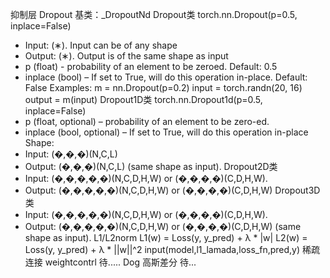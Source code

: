 抑制层
Dropout
基类：_DropoutNd
Dropout类
torch.nn.Dropout(p=0.5, inplace=False)
- Input: (∗). Input can be of any shape
- Output: (∗). Output is of the same shape as input
- p (float) - probability of an element to be zeroed. Default: 0.5
- inplace (bool) – If set to True, will do this operation in-place. Default: False
Examples:
  m = nn.Dropout(p=0.2)
  input = torch.randn(20, 16)
  output = m(input)
Dropout1D类
torch.nn.Dropout1d(p=0.5, inplace=False)
- p (float, optional) – probability of an element to be zero-ed.
- inplace (bool, optional) – If set to True, will do this operation in-place
Shape:
- Input: (�,�,�)(N,C,L)
- Output: (�,�,�)(N,C,L) (same shape as input).
Dropout2D类
- Input: (�,�,�,�,�)(N,C,D,H,W) or (�,�,�,�)(C,D,H,W).
- Output: (�,�,�,�,�)(N,C,D,H,W) or (�,�,�,�)(C,D,H,W) 
Dropout3D类
- Input: (�,�,�,�,�)(N,C,D,H,W) or (�,�,�,�)(C,D,H,W).
- Output: (�,�,�,�,�)(N,C,D,H,W) or (�,�,�,�)(C,D,H,W) (same shape as input).
L1/L2norm
L1(w) = Loss(y, y_pred) + λ * |w|
L2(w) = Loss(y, y_pred) + λ * ||w||^2
   input(model,l1_lamada,loss_fn,pred,y)
稀疏连接 weightcontrl 待.....
Dog 高斯差分 待...